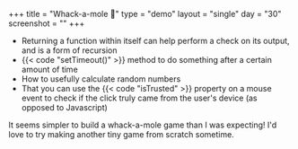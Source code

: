 +++
title = "Whack-a-mole 🐹"
type = "demo"
layout = "single"
day = "30"
screenshot = ""
+++

* Returning a function within itself can help perform a check on its output, and is a form of recursion
* {{< code "setTimeout()" >}} method to do something after a certain amount of time
* How to usefully calculate random numbers
* That you can use the {{< code "isTrusted" >}} property on a mouse event to check if the click truly came from the user's device (as opposed to Javascript)

It seems simpler to build a whack-a-mole game than I was expecting! I'd love to try making another tiny game from scratch sometime.